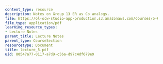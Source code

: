 ```yaml
---
content_type: resource
description: Notes on Group 13 ER as Co analogs.
file: https://ol-ocw-studio-app-production.s3.amazonaws.com/courses/5-05-principles-of-inorganic-chemistry-iii-spring-2005/80547a770117a7d9c56ad97c4df679e9_lecture_5.pdf
file_type: application/pdf
learning_resource_types:
- Lecture Notes
parent_title: Lecture Notes
parent_type: CourseSection
resourcetype: Document
title: lecture_5.pdf
uid: 80547a77-0117-a7d9-c56a-d97c4df679e9
---
```


